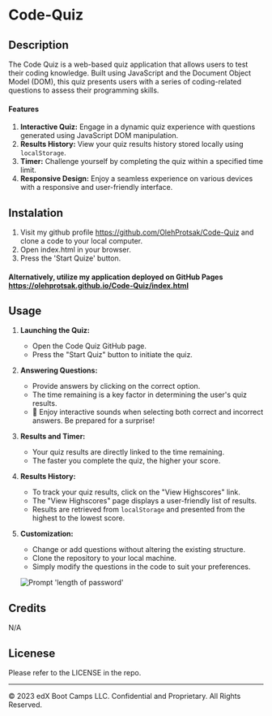 # Code-Quiz

## Description
The Code Quiz is a web-based quiz application that allows users to test their coding knowledge. Built using JavaScript and the Document Object Model (DOM), this quiz presents users with a series of coding-related questions to assess their programming skills.

#### Features
1. **Interactive Quiz:** Engage in a dynamic quiz experience with questions generated using JavaScript DOM manipulation.
2. **Results History:** View your quiz results history stored locally using `localStorage`.
3. **Timer:** Challenge yourself by completing the quiz within a specified time limit.
4. **Responsive Design:** Enjoy a seamless experience on various devices with a responsive and user-friendly interface.

## Instalation

1. Visit my github profile https://github.com/OlehProtsak/Code-Quiz and clone a code to your local computer.
2. Open index.html in your browser.
3. Press the 'Start Quize' button.

#### Alternatively, utilize my application deployed on GitHub Pages https://olehprotsak.github.io/Code-Quiz/index.html

## Usage

1. **Launching the Quiz:**
   - Open the Code Quiz GitHub page.
   - Press the "Start Quiz" button to initiate the quiz.

2. **Answering Questions:**
   - Provide answers by clicking on the correct option.
   - The time remaining is a key factor in determining the user's quiz results.
   - 🎉 Enjoy interactive sounds when selecting both correct and incorrect answers. Be prepared for a surprise!

3. **Results and Timer:**
   - Your quiz results are directly linked to the time remaining.
   - The faster you complete the quiz, the higher your score.

4. **Results History:**
   - To track your quiz results, click on the "View Highscores" link.
   - The "View Highscores" page displays a user-friendly list of results.
   - Results are retrieved from `localStorage` and presented from the highest to the lowest score.

5. **Customization:**
   - Change or add questions without altering the existing structure.
   - Clone the repository to your local machine.
   - Simply modify the questions in the code to suit your preferences.


   ![Prompt 'length of password'](starter/assets/images/questions.png.png)
   

## Credits

N/A

## Licenese

Please refer to the LICENSE in the repo.


---
© 2023 edX Boot Camps LLC. Confidential and Proprietary. All Rights Reserved.
